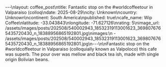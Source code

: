 ---\nlayout: coffee_post\ntitle: Fantastic stop on the #worldcoffeetour in Valparaiso (colloq\ndate: 2025-08-29\ncity: Unknown\ncountry: Unknown\ncontinent: South America\npublished: true\ncafe_name: Wip Coffee\nlatitude: -33.043843\nlongitude: -71.627126\nrating: 5\nimage_url: /assets/images/posts/202508/540002943_18532319113001623_3698076765435720430_n_18388956865192801.jpg\nimages:\n  - /assets/images/posts/202508/540002943_18532319113001623_3698076765435720430_n_18388956865192801.jpg\n---\n\nFantastic stop on the #worldcoffeetour in Valparaiso (colloquially known as Valpoloco) this cafe was superb. The pour over was mellow and black tea ish, made with single origin Bolivian beans.